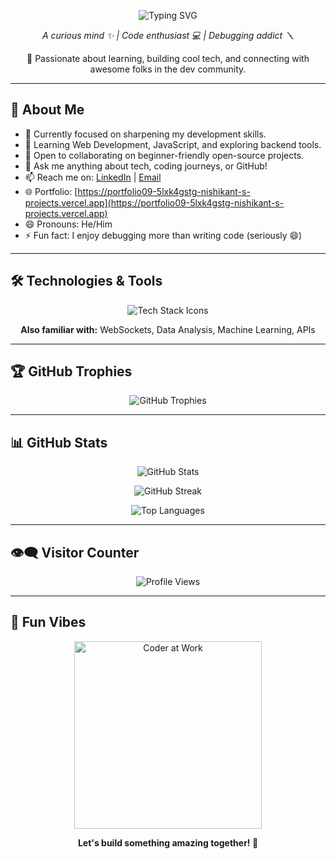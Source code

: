<p align="center">
  <img src="https://readme-typing-svg.herokuapp.com?font=Fira+Code&pause=1000&color=00BFFF&center=true&vCenter=true&width=500&lines=Hey+there!+I'm+Nishikant+👋;Full-Stack+Developer+in+progress+🚀;Debugger+%7C+Builder+%7C+Learner+🛠️" alt="Typing SVG" />
</p>

<p align="center">
  <em>
    A curious mind ✨ | Code enthusiast 💻 | Debugging addict 🪛
  </em>
</p>

<p align="center">
  🚀 Passionate about learning, building cool tech, and connecting with awesome folks in the dev community.
</p>

---

## 🚀 About Me
- 🔭 Currently focused on sharpening my development skills.
- 🌱 Learning Web Development, JavaScript, and exploring backend tools.
- 👯 Open to collaborating on beginner-friendly open-source projects.
- 💬 Ask me anything about tech, coding journeys, or GitHub!
- 📫 Reach me on: [LinkedIn](https://www.linkedin.com/in/nishikant-650290290) | [Email](mailto:nishikant3745@gmail.com)
- 🌐 Portfolio: [https://portfolio09-5lxk4gstg-nishikant-s-projects.vercel.app](https://portfolio09-5lxk4gstg-nishikant-s-projects.vercel.app)
- 😄 Pronouns: He/Him
- ⚡ Fun fact: I enjoy debugging more than writing code (seriously 😄)

---

## 🛠️ Technologies & Tools

<p align="center">
  <img src="https://skillicons.dev/icons?i=c,cpp,python,js,html,css,react,nodejs,firebase,mysql,git,github,vscode" alt="Tech Stack Icons" />
</p>

<p align="center">
  <b>Also familiar with:</b> WebSockets, Data Analysis, Machine Learning, APIs
</p>

---

## 🏆 GitHub Trophies

<p align="center">
  <img src="https://github-profile-trophy.vercel.app/?username=Nishikant090&theme=darkhub&margin-w=10&margin-h=15&no-frame=true&row=1&column=7" alt="GitHub Trophies" />
</p>

---

## 📊 GitHub Stats

<p align="center">
  <img src="https://github-readme-stats.vercel.app/api?username=Nishikant090&show_icons=true&theme=github_dark&border_radius=10" alt="GitHub Stats" />
</p>

<p align="center">
  <img src="https://github-readme-streak-stats.herokuapp.com/?user=Nishikant090&theme=github-dark-blue&ring=00bfff&fire=00bfff" alt="GitHub Streak" />
</p>

<p align="center">
  <img src="https://github-readme-stats.vercel.app/api/top-langs/?username=Nishikant090&layout=compact&theme=github_dark&border_radius=10" alt="Top Languages" />
</p>

---

## 👁️‍🗨️ Visitor Counter

<p align="center">
  <img src="https://komarev.com/ghpvc/?username=Nishikant090&style=flat-square&color=00bfff" alt="Profile Views" />
</p>

---

## 🎉 Fun Vibes

<p align="center">
  <img src="https://media.giphy.com/media/qgQUggAC3Pfv687qPC/giphy.gif" width="300" alt="Coder at Work" />
</p>

<p align="center"><b>Let's build something amazing together! 🚀</b></p>
